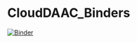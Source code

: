 # CloudDAAC_Binders
[![Binder](https://aws-uswest2-binder.pangeo.io/badge_logo.svg)](https://aws-uswest2-binder.pangeo.io/v2/gh/rmg55/CloudDAAC_Binders/main?urlpath=lab/tree/s3_v_http.ipynb)